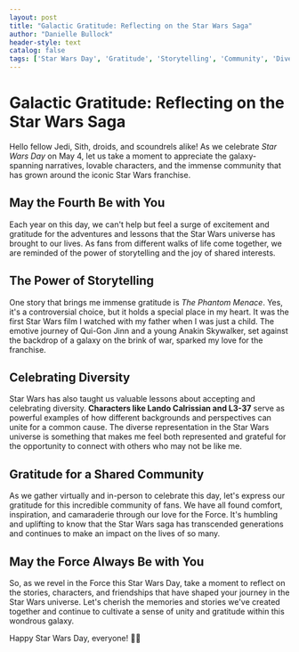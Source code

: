 ```yaml
---
layout: post
title: "Galactic Gratitude: Reflecting on the Star Wars Saga"
author: "Danielle Bullock"
header-style: text
catalog: false
tags: ['Star Wars Day', 'Gratitude', 'Storytelling', 'Community', 'Diversity', 'May the Fourth Be with You']
---
```


# Galactic Gratitude: Reflecting on the Star Wars Saga  

Hello fellow Jedi, Sith, droids, and scoundrels alike! As we celebrate *Star Wars Day* on May 4, let us take a moment to appreciate the galaxy-spanning narratives, lovable characters, and the immense community that has grown around the iconic Star Wars franchise.  

## May the Fourth Be with You  

Each year on this day, we can't help but feel a surge of excitement and gratitude for the adventures and lessons that the Star Wars universe has brought to our lives. As fans from different walks of life come together, we are reminded of the power of storytelling and the joy of shared interests.  

## The Power of Storytelling  

One story that brings me immense gratitude is *The Phantom Menace*. Yes, it's a controversial choice, but it holds a special place in my heart. It was the first Star Wars film I watched with my father when I was just a child. The emotive journey of Qui-Gon Jinn and a young Anakin Skywalker, set against the backdrop of a galaxy on the brink of war, sparked my love for the franchise.  

## Celebrating Diversity  

Star Wars has also taught us valuable lessons about accepting and celebrating diversity. **Characters like Lando Calrissian and L3-37** serve as powerful examples of how different backgrounds and perspectives can unite for a common cause. The diverse representation in the Star Wars universe is something that makes me feel both represented and grateful for the opportunity to connect with others who may not be like me.  

## Gratitude for a Shared Community  

As we gather virtually and in-person to celebrate this day, let's express our gratitude for this incredible community of fans. We have all found comfort, inspiration, and camaraderie through our love for the Force. It's humbling and uplifting to know that the Star Wars saga has transcended generations and continues to make an impact on the lives of so many.  

## May the Force Always Be with You  

So, as we revel in the Force this Star Wars Day, take a moment to reflect on the stories, characters, and friendships that have shaped your journey in the Star Wars universe. Let's cherish the memories and stories we've created together and continue to cultivate a sense of unity and gratitude within this wondrous galaxy.  

Happy Star Wars Day, everyone! 🚀🌟  